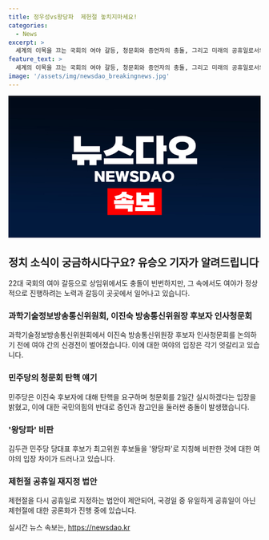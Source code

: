 ```yaml
---
title: 정우성vs왕당파  제헌절 놓치지마세요!
categories:
  - News
excerpt: >
  세계의 이목을 끄는 국회의 여야 갈등, 청문회와 증언자의 충돌, 그리고 미래의 공휴일로서의 제헌절에 대한 논의를 담은 기사. 민주당과 국민의힘 간의 갈등은 이진숙 방송통신위원장 후보자 인사청문회를 둘러싼 것에서 시작되었고, 왕당파와 최고위원 후보자들에 대한 비판을 덧붙여 이야기가 전개되고 있습니다. 또한, 제헌절을 다시 공휴일로 지정하는 법안에 대한 여야 의원들의 목소리가 높아지고 있는 상황입니다.
feature_text: >
  세계의 이목을 끄는 국회의 여야 갈등, 청문회와 증언자의 충돌, 그리고 미래의 공휴일로서의 제헌절에 대한 논의를 담은 기사. 민주당과 국민의힘 간의 갈등은 이진숙 방송통신위원장 후보자 인사청문회를 둘러싼 것에서 시작되었고, 왕당파와 최고위원 후보자들에 대한 비판을 덧붙여 이야기가 전개되고 있습니다. 또한, 제헌절을 다시 공휴일로 지정하는 법안에 대한 여야 의원들의 목소리가 높아지고 있는 상황입니다.
image: '/assets/img/newsdao_breakingnews.jpg'
---
```


<p><img src="/assets/img/newsdao_breakingnews.jpg" alt="bookingtag 속보" /></p>

<h2 data-ke-size="size26">정치 소식이 궁금하시다구요? 유승오 기자가 알려드립니다</h2>

<p data-ke-size="size16">22대 국회의 여야 갈등으로 상임위에서도 충돌이 빈번하지만, 그 속에서도 여야가 정상적으로 진행하려는 노력과 갈등이 곳곳에서 일어나고 있습니다.</p>

<h3>과학기술정보방송통신위원회, 이진숙 방송통신위원장 후보자 인사청문회</h3>

<p data-ke-size="size16">과학기술정보방송통신위원회에서 이진숙 방송통신위원장 후보자 인사청문회를 논의하기 전에 여야 간의 신경전이 벌어졌습니다. 이에 대한 여야의 입장은 각기 엇갈리고 있습니다.</p>

<h3>민주당의 청문회 탄핵 얘기</h3>

<p data-ke-size="size16">민주당은 이진숙 후보자에 대해 탄핵을 요구하며 청문회를 2일간 실시하겠다는 입장을 밝혔고, 이에 대한 국민의힘의 반대로 증인과 참고인을 둘러싼 충돌이 발생했습니다.</p>

<h3>'왕당파' 비판</h3>

<p data-ke-size="size16">김두관 민주당 당대표 후보가 최고위원 후보들을 '왕당파'로 지칭해 비판한 것에 대한 여야의 입장 차이가 드러나고 있습니다.</p>

<h3>제헌절 공휴일 재지정 법안</h3>

<p data-ke-size="size16">제헌절을 다시 공휴일로 지정하는 법안이 제안되어, 국경일 중 유일하게 공휴일이 아닌 제헌절에 대한 공론화가 진행 중에 있습니다.</p>
실시간 뉴스 속보는, <a href="https://newsdao.kr" rel="dofollow">https://newsdao.kr</a>


